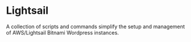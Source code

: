# Lightsail

A collection of scripts and commands simplify the setup and management of AWS/Lightsail Bitnami Wordpress instances.
